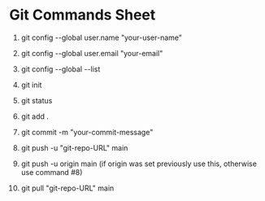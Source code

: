 # Git Commands Sheet

1. git config --global user.name "your-user-name"
2. git config --global user.email "your-email"
3. git config --global --list 

4. git init
5. git status 
6. git add . 
7. git commit -m "your-commit-message"
8. git push -u "git-repo-URL" main
9. git push -u origin main (if origin was set previously use this, otherwise use command #8)

10. git pull "git-repo-URL" main
